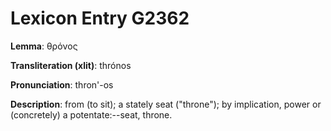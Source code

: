 # Lexicon Entry G2362

**Lemma**: θρόνος

**Transliteration (xlit)**: thrónos

**Pronunciation**: thron'-os

**Description**:
from  (to sit); a stately seat ("throne"); by implication, power or (concretely) a potentate:--seat, throne.
